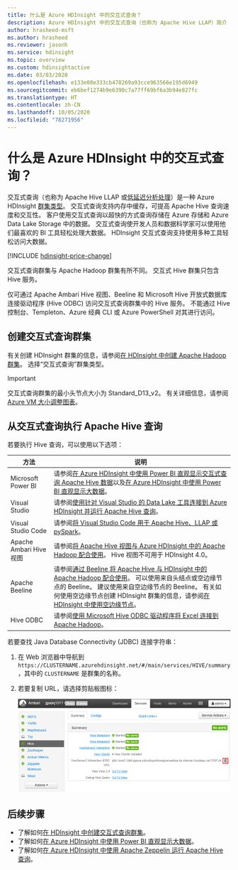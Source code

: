 ```yaml
---
title: 什么是 Azure HDInsight 中的交互式查询？
description: Azure HDInsight 中的交互式查询（也称为 Apache Hive LLAP）简介
author: hrasheed-msft
ms.author: hrasheed
ms.reviewer: jasonh
ms.service: hdinsight
ms.topic: overview
ms.custom: hdinsightactive
ms.date: 03/03/2020
ms.openlocfilehash: e133e08e333cb478269a93cce963566e195d6949
ms.sourcegitcommit: eb6bef1274b9e6390c7a77ff69bf6a3b94e827fc
ms.translationtype: HT
ms.contentlocale: zh-CN
ms.lasthandoff: 10/05/2020
ms.locfileid: "78271956"
---
```

# <a name="what-is-interactive-query-in-azure-hdinsight"></a>什么是 Azure HDInsight 中的交互式查询？

交互式查询（也称为 Apache Hive LLAP 或[低延迟分析处理](https://cwiki.apache.org/confluence/display/Hive/LLAP)）是一种 Azure HDInsight [群集类型](../hdinsight-hadoop-provision-linux-clusters.md#cluster-type)。 交互式查询支持内存中缓存，可提高 Apache Hive 查询速度和交互性。 客户使用交互式查询以超快的方式查询存储在 Azure 存储和 Azure Data Lake Storage 中的数据。 交互式查询使开发人员和数据科学家可以使用他们最喜欢的 BI 工具轻松处理大数据。 HDInsight 交互式查询支持使用多种工具轻松访问大数据。

[!INCLUDE [hdinsight-price-change](../../../includes/hdinsight-enhancements.md)]

交互式查询群集与 Apache Hadoop 群集有所不同。 交互式 Hive 群集只包含 Hive 服务。

仅可通过 Apache Ambari Hive 视图、Beeline 和 Microsoft Hive 开放式数据库连接驱动程序 (Hive ODBC) 访问交互式查询群集中的 Hive 服务。 不能通过 Hive 控制台、Templeton、Azure 经典 CLI 或 Azure PowerShell 对其进行访问。

## <a name="create-an-interactive-query-cluster"></a>创建交互式查询群集

有关创建 HDInsight 群集的信息，请参阅[在 HDInsight 中创建 Apache Hadoop 群集](../hdinsight-hadoop-provision-linux-clusters.md)。 选择“交互式查询”群集类型。

> [!IMPORTANT]
> 交互式查询群集的最小头节点大小为 Standard_D13_v2。 有关详细信息，请参阅 [Azure VM 大小调整图表](../../cloud-services/cloud-services-sizes-specs.md#dv2-series)。

## <a name="execute-apache-hive-queries-from-interactive-query"></a>从交互式查询执行 Apache Hive 查询

若要执行 Hive 查询，可以使用以下选项：

|方法 |说明 |
|---|---|
|Microsoft Power BI|请参阅[在 Azure HDInsight 中使用 Power BI 直观显示交互式查询 Apache Hive 数据](./apache-hadoop-connect-hive-power-bi-directquery.md)以及[在 Azure HDInsight 中使用 Power BI 直观显示大数据](../hadoop/apache-hadoop-connect-hive-power-bi.md)。|
|Visual Studio|请参阅[使用针对 Visual Studio 的 Data Lake 工具连接到 Azure HDInsight 并运行 Apache Hive 查询](../hadoop/apache-hadoop-visual-studio-tools-get-started.md#run-interactive-apache-hive-queries)。|
|Visual Studio Code|请参阅[将 Visual Studio Code 用于 Apache Hive、LLAP 或 pySpark](../hdinsight-for-vscode.md)。|
|Apache Ambari Hive 视图|请参阅[将 Apache Hive 视图与 Azure HDInsight 中的 Apache Hadoop 配合使用](../hadoop/apache-hadoop-use-hive-ambari-view.md)。 Hive 视图不可用于 HDInsight 4.0。|
|Apache Beeline|请参阅[通过 Beeline 将 Apache Hive 与 HDInsight 中的 Apache Hadoop 配合使用](../hadoop/apache-hadoop-use-hive-beeline.md)。 可以使用来自头结点或空边缘节点的 Beeline。 建议使用来自空边缘节点的 Beeline。 有关如何使用空边缘节点创建 HDInsight 群集的信息，请参阅[在 HDInsight 中使用空边缘节点](../hdinsight-apps-use-edge-node.md)。|
|Hive ODBC|请参阅[使用 Microsoft Hive ODBC 驱动程序将 Excel 连接到 Apache Hadoop](../hadoop/apache-hadoop-connect-excel-hive-odbc-driver.md)。|

若要查找 Java Database Connectivity (JDBC) 连接字符串：

1. 在 Web 浏览器中导航到 `https://CLUSTERNAME.azurehdinsight.net/#/main/services/HIVE/summary`，其中的 `CLUSTERNAME` 是群集的名称。
1. 若要复制 URL，请选择剪贴板图标：

   ![HDInsight Hadoop 交互式查询 LLAP JDBC](./media/apache-interactive-query-get-started/hdinsight-hadoop-use-interactive-hive-jdbc.png)

## <a name="next-steps"></a>后续步骤

* 了解如何[在 HDInsight 中创建交互式查询群集](../hdinsight-hadoop-provision-linux-clusters.md)。
* 了解如何[在 Azure HDInsight 中使用 Power BI 直观显示大数据](../hadoop/apache-hadoop-connect-hive-power-bi.md)。
* 了解如何[在 Azure HDInsight 中使用 Apache Zeppelin 运行 Apache Hive 查询](../interactive-query/hdinsight-connect-hive-zeppelin.md)。
